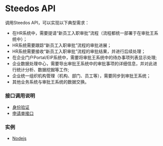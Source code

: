 # Steedos API

调用Steedos API，可以实现以下典型需求：
- 在HR系统中，需要提请“新员工入职审批”流程（流程都统一部署于在审批王系统中）；
- HR系统需要跟踪“新员工入职审批”流程的审批进展；
- HR系统需要接收“新员工入职审批”流程的审批结果，并进行后续处理；
- 在企业门户Portal/EIP系统中，需要将审批王系统中的待办事项列表显示处理;
- 企业数据处理中心，需要导出审批王系统中的审批事项的详细信息，并对此进行统计分析、数据挖掘等工作;
- 企业统一组织机构管理（机构、部门、员工等），需要同步到审批王系统；
- 其他业务系统与审批王系统的数据交换。

### 接口调用说明
- [身份验证](auth.md)
- [申请单接口](instances.md)

### 实例
- [Nodejs](sample_nodejs.md)
